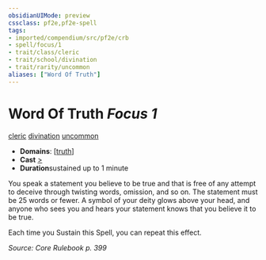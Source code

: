 ```yaml
---
obsidianUIMode: preview
cssclass: pf2e,pf2e-spell
tags:
- imported/compendium/src/pf2e/crb
- spell/focus/1
- trait/class/cleric
- trait/school/divination
- trait/rarity/uncommon
aliases: ["Word Of Truth"]
---
```

# Word Of Truth *Focus 1*   
[cleric](../../rules/traits/cleric.md)  [divination](../../rules/traits/divination.md)  [uncommon](../../rules/traits/uncommon.md)  

- **Domains**: [[truth](../setting/domains.md#Truth)]
- **Cast** [>](../../rules/core-rulebook/chapter-9-playing-the-game.md#Actions "Single Action") 
- **Duration**sustained up to 1 minute

You speak a statement you believe to be true and that is free of any attempt to deceive through twisting words, omission, and so on. The statement must be 25 words or fewer. A symbol of your deity glows above your head, and anyone who sees you and hears your statement knows that you believe it to be true.

Each time you Sustain this Spell, you can repeat this effect.

*Source: Core Rulebook p. 399*